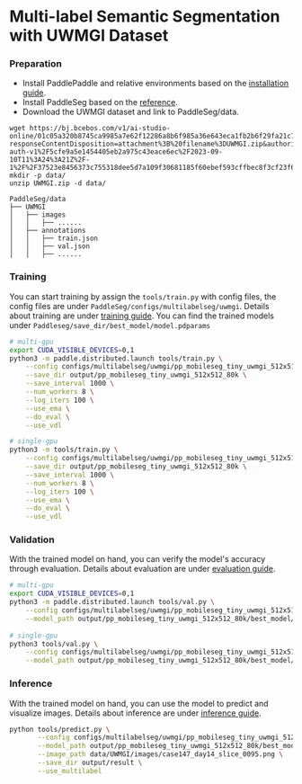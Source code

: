 # Multi-label Semantic Segmentation with UWMGI Dataset 

### Preparation
* Install PaddlePaddle and relative environments based on the [installation guide](https://www.paddlepaddle.org.cn/en/install/quick?docurl=/documentation/docs/en/install/pip/linux-pip_en.html).
* Install PaddleSeg based on the [reference](../../../docs/install.md).
* Download the UWMGI dataset and link to PaddleSeg/data. 

```shell
wget https://bj.bcebos.com/v1/ai-studio-online/01c05a320b8745ca9985a7e62f12286a8b6f985a36e643eca1fb2b6f29fa21c7?responseContentDisposition=attachment%3B%20filename%3DUWMGI.zip&authorization=bce-auth-v1%2F5cfe9a5e1454405eb2a975c43eace6ec%2F2023-09-10T11%3A24%3A21Z%2F-1%2F%2F37523e8456373c755318dee5d7a109f30681185f60ebef593cffbec8f3cf23f6
mkdir -p data/
unzip UWMGI.zip -d data/
```

```
PaddleSeg/data
├── UWMGI
│   ├── images
│   │   ├── ......
│   ├── annotations
│   │   ├── train.json
│   │   ├── val.json
│   │   ├── ......
```

### Training
You can start training by assign the ```tools/train.py``` with config files, the config files are under ```PaddleSeg/configs/multilabelseg/uwmgi```. Details about training are under [training guide](../../../docs/train/train.md). You can find the trained models under ```Paddleseg/save_dir/best_model/model.pdparams```

```bash
# multi-gpu
export CUDA_VISIBLE_DEVICES=0,1
python3 -m paddle.distributed.launch tools/train.py \
    --config configs/multilabelseg/uwmgi/pp_mobileseg_tiny_uwmgi_512x512_80k.yml \
    --save_dir output/pp_mobileseg_tiny_uwmgi_512x512_80k \
    --save_interval 1000 \
    --num_workers 8 \
    --log_iters 100 \
    --use_ema \
    --do_eval \
    --use_vdl

# single-gpu
python3 -m tools/train.py \
    --config configs/multilabelseg/uwmgi/pp_mobileseg_tiny_uwmgi_512x512_80k.yml \
    --save_dir output/pp_mobileseg_tiny_uwmgi_512x512_80k \
    --save_interval 1000 \
    --num_workers 8 \
    --log_iters 100 \
    --use_ema \
    --do_eval \
    --use_vdl
```

### Validation
With the trained model on hand, you can verify the model's accuracy through evaluation. Details about evaluation are under [evaluation guide](../../../docs/evaluation/evaluate.md).

```bash
# multi-gpu
export CUDA_VISIBLE_DEVICES=0,1
python3 -m paddle.distributed.launch tools/val.py \
    --config configs/multilabelseg/uwmgi/pp_mobileseg_tiny_uwmgi_512x512_80k.yml \
    --model_path output/pp_mobileseg_tiny_uwmgi_512x512_80k/best_model/model.pdparams
    
# single-gpu
python3 tools/val.py \
    --config configs/multilabelseg/uwmgi/pp_mobileseg_tiny_uwmgi_512x512_80k.yml \
    --model_path output/pp_mobileseg_tiny_uwmgi_512x512_80k/best_model/model.pdparams
```

### Inference
With the trained model on hand, you can use the model to predict and visualize images. Details about inference are under [inference guide](../../../docs/predict/predict.md).

```bash
python tools/predict.py \
       --config configs/multilabelseg/uwmgi/pp_mobileseg_tiny_uwmgi_512x512_80k.yml \
       --model_path output/pp_mobileseg_tiny_uwmgi_512x512_80k/best_model/model.pdparams \
       --image_path data/UWMGI/images/case147_day14_slice_0095.png \
       --save_dir output/result \
       --use_multilabel
```